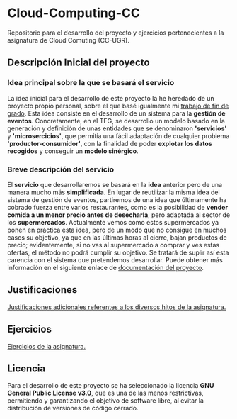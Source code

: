 # Cloud-Computing-CC
Repositorio para el desarrollo del proyecto y ejercicios pertenecientes a la asignatura de Cloud Comuting (CC-UGR).

## Descripción Inicial del proyecto
### Idea principal sobre la que se basará el servicio
La idea inicial para el desarrollo de este proyecto la he heredado de un proyecto propio personal, sobre el que basé igualmente mi [trabajo de fin de grado](). Esta idea consiste en el desarrollo de un sistema para la **gestión de eventos**. Concretamente, en el TFG, se desarrollo un modelo basado en la generación y definición de unas entidades que se denominaron **'servicios'** y **'microsercicios'**, que permitía una fácil adaptación de cualquier problema **'productor-consumidor'**, con la finalidad de poder **explotar los datos recogidos** y conseguir un **modelo sinérgico**.

### Breve descripción del servicio
El **servicio** que desarrollaremos se basará en la **idea** anterior pero de una manera mucho más **simplificada**. En lugar de reutilizar la misma idea del sistema de gestión de eventos, partiremos de una idea que últimamente ha cobrado fuerza entre varios restaurantes, como es la posibilidad de **vender comida a un menor precio antes de desecharla**, pero adaptada al sector de los **supermercados**. Actualmente vemos como estos supermercados ya ponen en práctica esta idea, pero de un modo que no consigue en muchos casos su objetivo, ya que en las últimas horas al cierre, bajan productos de precio; evidentemente, si no vas al supermercado a comprar y ves estas ofertas, el método no podrá cumplir su objetivo. Se tratará de suplir así esta carencia con el sistema que pretendemos desarrollar.
Puede obtener más información en el siguiente enlace de [documentación del proyecto](https://github.com/yoskitar/Cloud-Computing-CC/tree/master/Documentacion).

## Justificaciones
[Justificaciones adicionales referentes a los diversos hitos de la asignatura.](https://github.com/yoskitar/Cloud-Computing-CC/tree/master/Justificaciones)

## Ejercicios
[Ejercicios de la asignatura.](https://github.com/yoskitar/Cloud-Computing-CC/tree/master/Ejercicios)

## Licencia
Para el desarrollo de este proyecto se ha seleccionado la licencia **GNU General Public License v3.0**, que es una de las menos restrictivas, permitiendo y garantizando el objetivo de software libre, al evitar la distribución de versiones de código cerrado.
